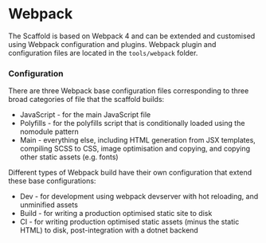 # Webpack

The Scaffold is based on Webpack 4 and can be extended and customised using Webpack configuration and plugins. Webpack plugin and  configuration files are located in the `tools/webpack` folder.

### Configuration
There are three Webpack base configuration files corresponding to three broad categories of file that the scaffold builds:
- JavaScript - for the main JavaScript file
- Polyfills - for the polyfills script that is conditionally loaded using the nomodule pattern
- Main - everything else, including HTML generation from JSX templates, compiling SCSS to CSS, image optimisation and copying, and copying other static assets (e.g. fonts)

Different types of Webpack build have their own configuration that extend these base configurations:
- Dev - for development using webpack devserver with hot reloading, and unminified assets
- Build - for writing a production optimised static site to disk
- CI - for writing production optimised static assets (minus the static HTML) to disk, post-integration with a dotnet backend
